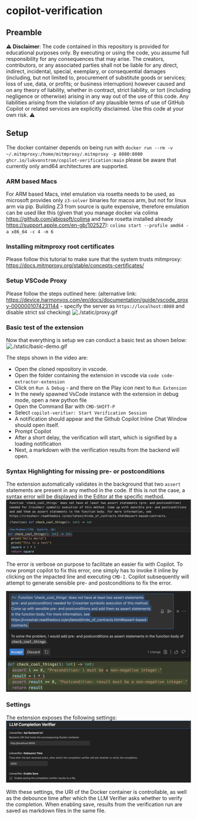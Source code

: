 # copilot-verification


## Preamble
:warning: **Disclaimer**: The code contained in this repository is provided for educational purposes only. By executing or using the code, you assume full responsibility for any consequences that may arise. The creators, contributors, or any associated parties shall not be liable for any direct, indirect, incidental, special, exemplary, or consequential damages (including, but not limited to, procurement of substitute goods or services; loss of use, data, or profits; or business interruption) however caused and on any theory of liability, whether in contract, strict liability, or tort (including negligence or otherwise) arising in any way out of the use of this code. Any liabilities arising from the violation of any plausible terms of use of GitHub Copilot or related services are explicitly disclaimed. Use this code at your own risk. :warning:

## Setup
The docker container depends on being run with `docker run --rm -v ~/.mitmproxy:/home/mitmproxy/.mitmproxy -p 8080:8080 ghcr.io/lukvonstrom/copilot-verification:main` please be aware that currently only amd64 architectures are supported.


### ARM based Macs
For ARM based Macs, intel emulation via rosetta needs to be used, as microsoft provides only `z3-solver` binaries for macos arm, but not for linux arm via pip.
Building Z3 from source is quite expensive, therefore emulation can be used like this (given that you manage docker via colima https://github.com/abiosoft/colima and have rosetta installed already https://support.apple.com/en-gb/102527):
`colima start --profile amd64 -a x86_64 -c 4 -m 6`

### Installing mitmproxy root certificates
Please follow this tutorial to make sure that the system trusts mitmproxy: https://docs.mitmproxy.org/stable/concepts-certificates/

### Setup VSCode Proxy

Please follow the steps outlined here: (alternative link: https://device.harmonyos.com/en/docs/documentation/guide/vscode_proxy-0000001074231144 - specify the server as `https://localhost:8080` and disable strict ssl checking)
![./static/proxy.gif](./static/proxy.gif)


### Basic test of the extension
Now that everything is setup we can conduct a basic test as shown below:
![./static/basic-demo.gif](./static/basic-demo.gif)

The steps shown in the video are:
- Open the cloned repository in vscode.
- Open the folder containing the extension in vscode via `code code-extractor-extension`
- Click on `Run & Debug` - and there on the Play icon next to `Run Extension`
- In the newly spawned VsCode instance with the extension in debug mode, open a new python file
- Open the Command Bar with `CMD-SHIFT-P` 
- Select `copilot-verifier: Start Verification Session`
- A notification should appear and the Github Copilot Inline Chat Window should open itself.
- Prompt Copilot
- After a short delay, the verification will start, which is signified by a loading notification
- Next, a markdown with the verification results from the backend will open.


### Syntax Highlighting for missing pre- or postconditions
The extension automatically validates in the background that two `assert` statements are present in any method in the code.
If this is not the case, a syntax error will be displayed in the Editor at the specific method.
![./static/conditions-error.jpg](./static/conditions-error.jpg)

The error is verbose on purpose to facilitate an easier fix with Copilot. 
To now prompt copilot to fix this error, one simply has to invoke it inline by clicking on the impacted line and executing `CMD-I`.
Copilot subsequently will attempt to generate sensible pre- and postconditions to fix the error.

![./static/copilot-conditions.jpg](./static/copilot-conditions.jpg)

### Settings
The extension exposes the following settings:
![./static/settings.jpg](./static/settings.jpg)

With these settings, the URI of the Docker container is controllable, as well as the debounce time after which the LLM Verifier asks whether to verify the completion. When enabling save, results from the verification run are saved as markdown files in the same file.